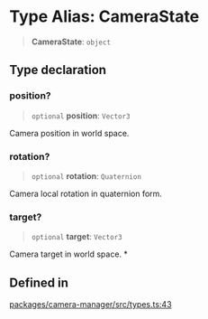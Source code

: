 # Type Alias: CameraState

> **CameraState**: `object`

## Type declaration

### position?

> `optional` **position**: `Vector3`

Camera position in world space.

### rotation?

> `optional` **rotation**: `Quaternion`

Camera local rotation in quaternion form.

### target?

> `optional` **target**: `Vector3`

Camera target in world space.
*

## Defined in

[packages/camera-manager/src/types.ts:43](https://github.com/cognitedata/reveal/blob/2acd9d17229d2bc8e309653b4d6a39ad941e44f1/viewer/packages/camera-manager/src/types.ts#L43)
